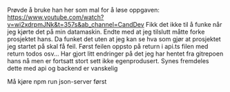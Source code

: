 Prøvde å bruke han her som mal for å løse oppgaven: https://www.youtube.com/watch?v=wi2xdrpmJNk&t=357s&ab_channel=CandDev
Fikk det ikke til å funke når jeg kjørte det på min datamaskin. Endte med at jeg tilslutt måtte forke prosjektet hans. Da funket det uten at jeg kan se hva som gjør at prosjektet jeg startet på skal få feil. Først feilen oppsto på return i api.ts filen med return todos osv... 
Har gjort litt endringer på det jeg har hentet fra gitrepoen hans nå men er fortsatt stort sett ikke egenprodusert. Synes fremdeles dette med api og backend er vanskelig 

Må kjøre npm run json-server først
